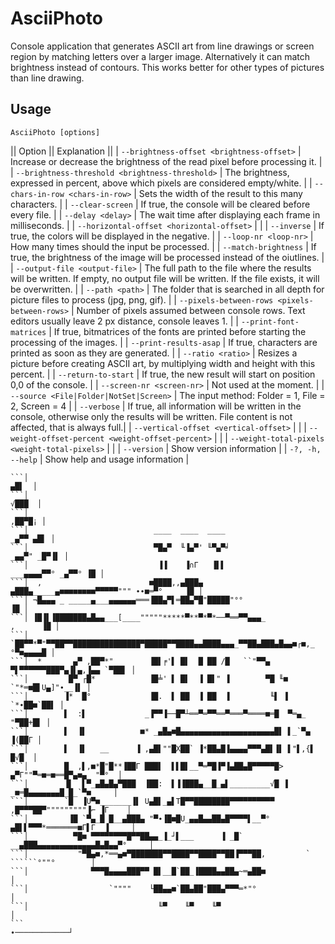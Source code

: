 ﻿# AsciiPhoto
Console application that generates ASCII art from line drawings or screen region by matching letters over a larger image.
Alternatively it can match brightness instead of contours. This works better for other types of pictures than line drawing.

## Usage
`AsciiPhoto [options]`

|| Option                                           || Explanation                                                                                                                                          ||
| `--brightness-offset <brightness-offset>`         | Increase or decrease the brightness of the read pixel before processing it.                                                                            |
| `--brightness-threshold <brightness-threshold>`   | The brightness, expressed in percent, above which pixels are considered empty/white.                                                                   |
| `--chars-in-row <chars-in-row>`                   | Sets the width of the result to this many characters.                                                                                                  |
| `--clear-screen`                                  | If true, the console will be cleared before every file.                                                                                                |
| `--delay <delay>`                                 | The wait time after displaying each frame in milliseconds.                                                                                             |
| `--horizontal-offset <horizontal-offset>`         |                                                                                                                                                        |
| `--inverse`                                       | If true, the colors will be displayed in the negative.                                                                                                 |
| `--loop-nr <loop-nr>`                             | How many times should the input be processed.                                                                                                          |
| `--match-brightness`                              | If true, the brightness of the image will be processed instead of the oiutlines.                                                                       |
| `--output-file <output-file>`                     | The full path to the file where the results will be written. If empty, no output file will be written. If the file exists, it will be overwritten.     |
| `--path <path>`                                   | The folder that is searched in all depth for picture files to process (jpg, png, gif).                                                                 |
| `--pixels-between-rows <pixels-between-rows>`     | Number of pixels assumed between console rows. Text editors usually leave 2 px distance, console leaves 1.                                             |
| `--print-font-matrices`                           | If true, bitmatrices of the fonts are printed before starting the processing of the images.                                                            |
| `--print-results-asap`                            | If true, characters are printed as soon as they are generated.                                                                                         |
| `--ratio <ratio>`                                 | Resizes a picture before creating ASCII art, by multiplying width and height with this percent.                                                        |
| `--return-to-start`                               | If true, the new result will start on position 0,0 of the console.                                                                                     |
| `--screen-nr <screen-nr>`                         | Not used at the moment.                                                                                                                                |
| `--source <File|Folder|NotSet|Screen>`            | The input method: Folder = 1, File = 2, Screen = 4                                                                                                     |
| `--verbose`                                       | If true, all information will be written in the console, otherwise only the results will be written. File content is not affected, that is always full.|
| `--vertical-offset <vertical-offset>`             |                                                                                                                                                        |
| `--weight-offset-percent <weight-offset-percent>` |                                                                                                                                                        |
| `--weight-total-pixels <weight-total-pixels>`     |                                                                                                                                                        |
| `--version`                                       | Show version information                                                                                                                               |
| `-?, -h, --help`                                  | Show help and usage information                                                                                                                        |


```┌────────────∙
```│                                                                             ▄█▌  │
```│                                                                            √███  │
```│                                                                           ,██▀█¡ │
```│                            ____  ____  ____                             _▄▀▀ ▄█▌ │
```│                            ▀█▄▀  ╙▐▄▀' ╙▀▄▀╛                         _▄▄▀" _█▀▐▌ │
```│                             ▐▐    ▐∩Γ   ▐▌▌                  ___▄▄▄▄▀▀° _▄▀▀° ▐█ │
```│  ,                        ■████,,▄███▄ ▄███▄_____▄■■■■■■■■▀▀▀▀▀""" ∙∙■═▀°     ▐█ │
```│ ¬█▄▄▄ _ _____▄___▄▄▄▄▄▄═══▐██▄▀▌═██▄▀█"█████"°°                               ▐█ │
```│ ▐█▐▌▐███████▄█▄▄___[____"""""*****▀**▀*▀*──▀══▀▀▄▄▄_                   ,      ▐█ │
```│ `██▀▀*▀"▀▀██▀▀███████████████▀█████▀▀████▄▄████▄▄▄_▀▀██▄███▄█▄▄■┌■,_    °▀■▄▄▄▄█ │
```│  *       ▄▀ ,██▀*"        ▐█▌╒'▌ █▌  █ ██ /█   ``"▀▀▄ ▀▌▀▀▀▀▀▀███▀▄▐▌▄,▐▄▄ `▀██▌ │
```│         █▀ ┌█*            ▐█╧' ▌ █▌  ▐ █▌" ▐        ▀█ ╙■       `"*═■█▌U▄]"∙__▐▌ │
```│        ▐*  █°             ▐█.  ▌ ██  ▐ ██  ▐         ╙▌ ▐             `*∙██■`██▌ │
```│        ▌  :▌             _▐▀▀▐──█▀┴══▀═▀▀══▀═══▀════■═█  ▀═▄_            "▀██+█▌ │
```│        ▌  ▐▌            ■* _▄█▄■█▄▄▄▄▄▄▄▄▄▄▄▄▄▄▄▄▄▄▄▄▄█▌ ▌_`▀▄             ▐(██Γ │
```│        ▌  ▐▌   __      ▐ ,▄█▌""█X██` ▐*██▄█▐▄▄▄▄▀▀▀▄█▌▐▌ ▌"▌,{▌             █√█  │
```│        █  ,▌,■*█"█**▐██Γ ███▌  ▌▌█▌__▀═▀█▐▀▐▄██▄█▀▀▀▀▀█> ▄▀Γ""▀═■═■══█▀▄■▄_ "▀°  │
```│        ▐▌  ▌▀_▄█▄█▄▀███  ▐██:  ▌▐▐███▄__█_▄▌_________√█ ▐ _■═█▄▄▄▄▄▄▄█_█_`▀■     │
```│        `█  ▐U▀■_______▐▌ U▄█▌_▄▌T█▀▀████████▀▀▀▀▀▀▀▀▀▀ ,█▀▀▀██▀"""""""""▐⌐ ▐Γ    │
```│         ▐█ `▀▄_█ █__▄███▄ "▀∙▐█■█U_▄▄█▄▄██▄█▀▀▀▀▌__▀° ▄█▌▌▀▀▀*═══════■Γ▌Γ  ▐     │
```│          ▀█■ ▀▀▀▀▀▀▀▀█▀▀██▄▄_▐_┘▌___      ▐ _█`   __▄███▄▄▄▄▄▄▄▄▄▄▄▄▄█▄█▄▄▀°     │
```│           "▀█▄■,*══▄■▀███████▀▀████▀▀████▀▀██▐▀▀▀██,         ` ``````°""°        │
```│              ▀▀▀█▄▄▄▄███▀▀ █▌__█`██_▐████▄▄██▄~═▄██■                             │
```│                  `""""    └██▄▄■`██▄██"███▄▀▀▀═*"°                               │
```│                             ╙▀    ╙▀    ╙▀                                       │
```                                                                      ∙────────────┘